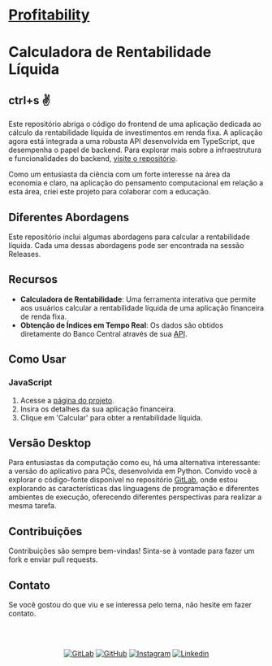 <h1><a href="https://rmottanet.github.io/profitability/" target="_blank">Profitability</a></h1>

# Calculadora de Rentabilidade Líquida

## ctrl+s :v:

Este repositório abriga o código do frontend de uma aplicação dedicada ao cálculo da rentabilidade líquida de investimentos em renda fixa. A aplicação agora está integrada a uma robusta API desenvolvida em TypeScript, que desempenha o papel de backend. Para explorar mais sobre a infraestrutura e funcionalidades do backend, [visite o repositório](https://github.com/rmottanet/profitability-api-ts).

Como um entusiasta da ciência com um forte interesse na área da economia e claro, na aplicação do pensamento computacional em relação a esta área, criei este projeto para colaborar com a educação.


## Diferentes Abordagens

Este repositório inclui algumas abordagens para calcular a rentabilidade líquida. Cada uma dessas abordagens pode ser encontrada na sessão Releases. 


## Recursos

- **Calculadora de Rentabilidade**: Uma ferramenta interativa que permite aos usuários calcular a rentabilidade líquida de uma aplicação financeira de renda fixa.
- **Obtenção de Índices em Tempo Real**: Os dados são obtidos diretamente do Banco Central através de sua [API](https://www.bcb.gov.br/).


## Como Usar

### JavaScript

1. Acesse a [página do projeto](https://rmottanet.github.io/profitability/).
2. Insira os detalhes da sua aplicação financeira.
3. Clique em 'Calcular' para obter a rentabilidade líquida.


## Versão Desktop

Para entusiastas da computação como eu, há uma alternativa interessante: a versão do aplicativo para PCs, desenvolvida em Python. Convido você a explorar o código-fonte disponível no repositório [GitLab](https://gitlab.com/rmotta.net/profitability-py), onde estou explorando as características das linguagens de programação e diferentes ambientes de execução, oferecendo diferentes perspectivas para realizar a mesma tarefa.


## Contribuições

Contribuições são sempre bem-vindas! Sinta-se à vontade para fazer um fork e enviar pull requests.


## Contato

Se você gostou do que viu e se interessa pelo tema, não hesite em fazer contato.


<br />
<br />
<p align="center">
<a href="https://gitlab.com/rmotta.net"><img src="https://img.shields.io/badge/Gitlab--_.svg?style=social&logo=gitlab" alt="GitLab"></a>
<a href="https://github.com/rmottanet"><img src="https://img.shields.io/badge/Github--_.svg?style=social&logo=github" alt="GitHub"></a>
<a href="https://instagram.com/rmottanet/"><img src="https://img.shields.io/badge/Instagram--_.svg?style=social&logo=instagram" alt="Instagram"></a>
<a href="https://www.linkedin.com/in/rmottanet/"><img src="https://img.shields.io/badge/Linkedin--_.svg?style=social&logo=linkedin" alt="Linkedin"></a>
</p>
<br />
